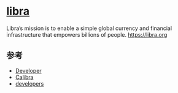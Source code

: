 # [libra](https://github.com/libra/libra)

Libra’s mission is to enable a simple global currency and financial infrastructure that empowers billions of people. https://libra.org

## 参考

* [Developer](https://developers.libra.org)
* [Calibra](https://www.calibra.com/)
* [developers](https://developers.libra.org/docs/welcome-to-libra)
